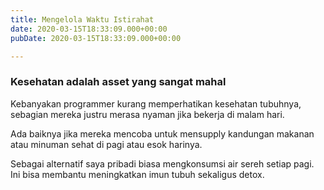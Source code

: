 ```yaml
---
title: Mengelola Waktu Istirahat
date: 2020-03-15T18:33:09.000+00:00
pubDate: 2020-03-15T18:33:09.000+00:00

---
```

### Kesehatan adalah asset yang sangat mahal

Kebanyakan programmer kurang memperhatikan kesehatan tubuhnya, sebagian mereka justru merasa nyaman jika bekerja di malam hari.

Ada baiknya jika mereka mencoba untuk mensupply kandungan makanan atau minuman sehat di pagi atau esok harinya.

Sebagai alternatif saya pribadi biasa mengkonsumsi air sereh setiap pagi. Ini bisa membantu meningkatkan imun tubuh sekaligus detox.
